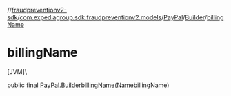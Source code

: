 //[fraudpreventionv2-sdk](../../../../index.md)/[com.expediagroup.sdk.fraudpreventionv2.models](../../index.md)/[PayPal](../index.md)/[Builder](index.md)/[billingName](billing-name.md)

# billingName

[JVM]\

public final [PayPal.Builder](index.md)[billingName](billing-name.md)([Name](../../-name/index.md)billingName)
